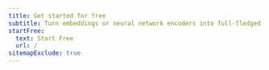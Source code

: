 ```yaml
---
title: Get started for free
subtitle: Turn embeddings or neural network encoders into full-fledged applications for matching, searching, recommending, and more.
startFree:
  text: Start Free
  url: /
sitemapExclude: true
---
```

